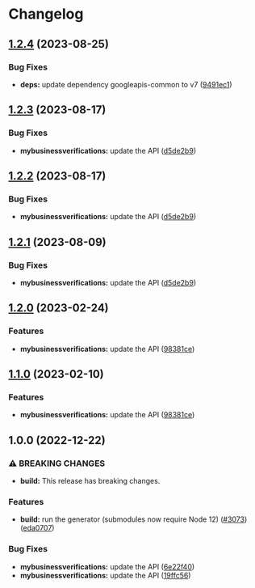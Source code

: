 # Changelog

## [1.2.4](https://github.com/googleapis/google-api-nodejs-client/compare/mybusinessverifications-v1.2.3...mybusinessverifications-v1.2.4) (2023-08-25)


### Bug Fixes

* **deps:** update dependency googleapis-common to v7 ([9491ec1](https://github.com/googleapis/google-api-nodejs-client/commit/9491ec1cdc3c413e7d73edcfcd59cf5c28a7c855))

## [1.2.3](https://github.com/googleapis/google-api-nodejs-client/compare/mybusinessverifications-v1.2.2...mybusinessverifications-v1.2.3) (2023-08-17)


### Bug Fixes

* **mybusinessverifications:** update the API ([d5de2b9](https://github.com/googleapis/google-api-nodejs-client/commit/d5de2b9692517453d5f5ce790543105012dc2b3b))

## [1.2.2](https://github.com/googleapis/google-api-nodejs-client/compare/mybusinessverifications-v1.2.1...mybusinessverifications-v1.2.2) (2023-08-17)


### Bug Fixes

* **mybusinessverifications:** update the API ([d5de2b9](https://github.com/googleapis/google-api-nodejs-client/commit/d5de2b9692517453d5f5ce790543105012dc2b3b))

## [1.2.1](https://github.com/googleapis/google-api-nodejs-client/compare/mybusinessverifications-v1.2.0...mybusinessverifications-v1.2.1) (2023-08-09)


### Bug Fixes

* **mybusinessverifications:** update the API ([d5de2b9](https://github.com/googleapis/google-api-nodejs-client/commit/d5de2b9692517453d5f5ce790543105012dc2b3b))

## [1.2.0](https://github.com/googleapis/google-api-nodejs-client/compare/mybusinessverifications-v1.1.0...mybusinessverifications-v1.2.0) (2023-02-24)


### Features

* **mybusinessverifications:** update the API ([98381ce](https://github.com/googleapis/google-api-nodejs-client/commit/98381ce862a15e8fddfa34713d2ba8dd4b3a6cb4))

## [1.1.0](https://github.com/googleapis/google-api-nodejs-client/compare/mybusinessverifications-v1.0.0...mybusinessverifications-v1.1.0) (2023-02-10)


### Features

* **mybusinessverifications:** update the API ([98381ce](https://github.com/googleapis/google-api-nodejs-client/commit/98381ce862a15e8fddfa34713d2ba8dd4b3a6cb4))

## 1.0.0 (2022-12-22)


### ⚠ BREAKING CHANGES

* **build:** This release has breaking changes.

### Features

* **build:** run the generator (submodules now require Node 12) ([#3073](https://github.com/googleapis/google-api-nodejs-client/issues/3073)) ([eda0707](https://github.com/googleapis/google-api-nodejs-client/commit/eda07079dadab46a80b6f9ede618f4f43030169e))


### Bug Fixes

* **mybusinessverifications:** update the API ([6e22f40](https://github.com/googleapis/google-api-nodejs-client/commit/6e22f40f2d62cd5289e8fa53b4b2492141f21356))
* **mybusinessverifications:** update the API ([19ffc56](https://github.com/googleapis/google-api-nodejs-client/commit/19ffc560c7b2e94c4b7f401e795a30a8e8a11c49))
